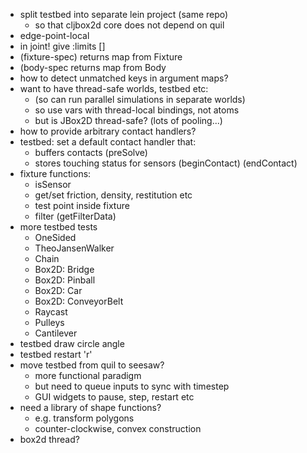 
* split testbed into separate lein project (same repo)
  * so that cljbox2d core does not depend on quil
* edge-point-local
* in joint! give :limits []
* (fixture-spec) returns map from Fixture
* (body-spec returns map from Body
* how to detect unmatched keys in argument maps?
* want to have thread-safe worlds, testbed etc:
  * (so can run parallel simulations in separate worlds)
  * so use vars with thread-local bindings, not atoms
  * but is JBox2D thread-safe? (lots of pooling...)
* how to provide arbitrary contact handlers?
* testbed: set a default contact handler that:
  * buffers contacts (preSolve)
  * stores touching status for sensors (beginContact) (endContact)
* fixture functions:
  * isSensor
  * get/set friction, density, restitution etc
  * test point inside fixture
  * filter (getFilterData)
* more testbed tests
  * OneSided
  * TheoJansenWalker
  * Chain
  * Box2D: Bridge
  * Box2D: Pinball
  * Box2D: Car
  * Box2D: ConveyorBelt
  * Raycast
  * Pulleys
  * Cantilever
* testbed draw circle angle
* testbed restart 'r'
* move testbed from quil to seesaw?
  * more functional paradigm
  * but need to queue inputs to sync with timestep
  * GUI widgets to pause, step, restart etc
* need a library of shape functions?
  * e.g. transform polygons
  * counter-clockwise, convex construction
* box2d thread?
